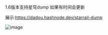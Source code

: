 1.6版本支持星穹dump 如果有时间会更新

展示:https://dadou.hashnode.dev/starrail-dump

![image](https://github.com/BinaryDaDou/StarRail-dump/assets/83512543/b10ad080-b8b2-42fe-ae13-a3ebfe2275df)


